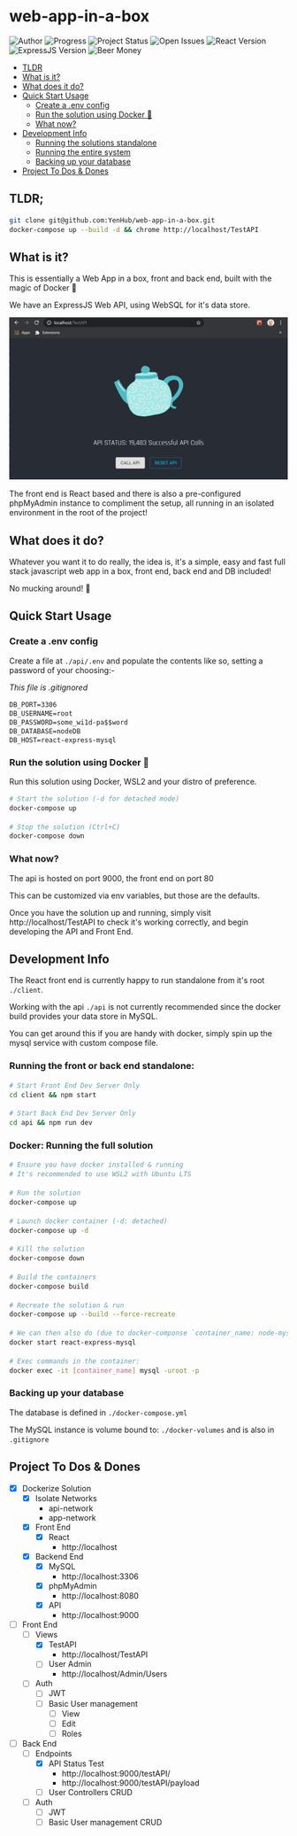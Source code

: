 # web-app-in-a-box

![Author] ![Progress] ![Project Status] ![Open Issues] ![React Version] ![ExpressJS Version] ![Beer Money]

- [TLDR](#TLDR;)
- [What is it?](#What-is-it?)
- [What does it do?](#What-does-it-do?)
- [Quick Start Usage](#Quick-Start-Usage)
    - [Create a .env config](#Create-a-.env-config)
    - [Run the solution using Docker 🐳](#Run-the-solution-using-Docker-🐳)
    - [What now?](#What-now?)
- [Development Info](#Development-Info)
    - [Running the solutions standalone](#Running-the-front-or-back-end-standalone:)
    - [Running the entire system](#Docker:-Running-the-full-solution)
    - [Backing up your database](#Backing-up-your-database)
- [Project To Dos & Dones](#Project-To-Dos-&-Dones)

## TLDR;

```bash
git clone git@github.com:YenHub/web-app-in-a-box.git
docker-compose up --build -d && chrome http://localhost/TestAPI
```

## What is it?

This is essentially a Web App in a box, front and back end, built with the magic of Docker 🐳

We have an ExpressJS Web API, using WebSQL for it's data store.

![demo]

The front end is React based and there is also a pre-configured phpMyAdmin instance to compliment the setup, all running in an isolated environment in the root of the project!

## What does it do?

Whatever you want it to do really, the idea is, it's a simple, easy and fast full stack javascript web app in a box, front end, back end and DB included!

No mucking around! 🎉

## Quick Start Usage

### Create a .env config

Create a file at `./api/.env` and populate the contents like so, setting a password of your choosing:-

_This file is .gitignored_

```.env
DB_PORT=3306
DB_USERNAME=root
DB_PASSWORD=some_wi1d-pa$$word
DB_DATABASE=nodeDB
DB_HOST=react-express-mysql
```

### Run the solution using Docker 🐳

Run this solution using Docker, WSL2 and your distro of preference.

```bash
# Start the solution (-d for detached mode)
docker-compose up

# Stop the solution (Ctrl+C)
docker-compose down
```

### What now?

The api is hosted on port 9000, the front end on port 80

This can be customized via env variables, but those are the defaults.

Once you have the solution up and running, simply visit http://localhost/TestAPI to check it's working correctly, and begin developing the API and Front End.

## Development Info

The React front end is currently happy to run standalone from it's root `./client`.

Working with the api `./api` is not currently recommended since the docker build provides your data store in MySQL.

You can get around this if you are handy with docker, simply spin up the mysql service with custom compose file.

### Running the front or back end standalone:

```bash
# Start Front End Dev Server Only
cd client && npm start

# Start Back End Dev Server Only
cd api && npm run dev
```

### Docker: Running the full solution

```bash
# Ensure you have docker installed & running
# It's recommended to use WSL2 with Ubuntu LTS

# Run the solution
docker-compose up

# Launch docker container (-d: detached)
docker-compose up -d

# Kill the solution
docker-compose down

# Build the containers
docker-compose build

# Recreate the solution & run
docker-compose up --build --force-recreate

# We can then also do (due to docker-componse `container_name: node-mysql`)
docker start react-express-mysql

# Exec commands in the container:
docker exec -it [container_name] mysql -uroot -p
```

### Backing up your database

The database is defined in `./docker-compose.yml`

The MySQL instance is volume bound to: `./docker-volumes` and is also in `.gitignore`

## Project To Dos & Dones

- [x] Dockerize Solution
    - [x] Isolate Networks
        - api-network
        - app-network
    - [x] Front End
        - [x] React
            - http://localhost
    - [x] Backend End
        - [x] MySQL
            - http://localhost:3306
        - [x] phpMyAdmin
            - http://localhost:8080
        - [x] API
            - http://localhost:9000
- [ ] Front End
    - [ ] Views
        - [x] TestAPI
            - http://localhost/TestAPI
        - [ ] User Admin
            - http://localhost/Admin/Users
    - [ ] Auth
        - [ ] JWT
        - [ ] Basic User management
            - [ ] View
            - [ ] Edit
            - [ ] Roles
- [ ] Back End
    - [ ] Endpoints
        - [x] API Status Test
            - http://localhost:9000/testAPI/
            - http://localhost:9000/testAPI/payload
        - [ ] User Controllers CRUD
    - [ ] Auth
        - [ ] JWT
        - [ ] Basic User management CRUD

[Author]: https://img.shields.io/badge/made%20by-YenHub%20❤-blue
[Progress]:https://img.shields.io/badge/progress-dev-ff69b4
[Project Status]: https://img.shields.io/badge/status-active-brightgreen
[Open Issues]:https://img.shields.io/badge/issues-0%20open-brightgreen
[React Version]:https://img.shields.io/badge/React-16.13.1-important
[ExpressJS Version]:https://img.shields.io/badge/ExpressJS-4.16.1-blueviolet
[Beer Money]:https://img.shields.io/badge/beer%20money-$0-ff69b4
[demo]: ./web-app.png
